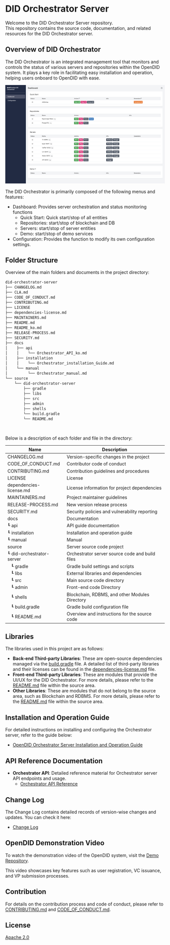 DID Orchestrator Server
==

Welcome to the DID Orchestrator Server repository. <br>
This repository contains the source code, documentation, and related resources for the DID Orchestrator server.

## Overview of DID Orchestrator
The DID Orchestrator is an integrated management tool that monitors and controls the status of various servers and repositories within the OpenDID system. It plays a key role in facilitating easy installation and operation, helping users onboard to OpenDID with ease.

![Overview](./docs/manual/image/dashboard.png)

The DID Orchestrator is primarily composed of the following menus and features:
- Dashboard: Provides server orchestration and status monitoring functions
  - Quick Start: Quick start/stop of all entities
  - Repositories: start/stop of blockchain and DB
  - Servers: start/stop of server entities
  - Demo: start/stop of demo services
- Configuration: Provides the function to modify its own configuration settings.

## Folder Structure
Overview of the main folders and documents in the project directory:

```
did-orchestrator-server
├── CHANGELOG.md
├── CLA.md
├── CODE_OF_CONDUCT.md
├── CONTRIBUTING.md
├── LICENSE
├── dependencies-license.md
├── MAINTAINERS.md
├── README.md
├── README_ko.md
├── RELEASE-PROCESS.md
├── SECURITY.md
├── docs
│    ├── api
│    │    └── Orchestrator_API_ko.md
│    ├── installation
│    │    └── Orchestrator_installation_Guide.md
│    └── manual
│         └── Orchestrator_manual.md
└── source
    └── did-orchestrator-server
        ├── gradle
        ├── libs
        ├── src
        ├── admin
        ├── shells
        └── build.gradle
        └── README.md
```

<br/>

Below is a description of each folder and file in the directory:

| Name                             | Description                                     |
| -------------------------------- | ---------------------------------------------- |
| CHANGELOG.md                     | Version-specific changes in the project        |
| CODE_OF_CONDUCT.md               | Contributor code of conduct                    |
| CONTRIBUTING.md                  | Contribution guidelines and procedures         |
| LICENSE                          | License                                        |
| dependencies-license.md          | License information for project dependencies   |
| MAINTAINERS.md                   | Project maintainer guidelines                  |
| RELEASE-PROCESS.md               | New version release process                    |
| SECURITY.md                      | Security policies and vulnerability reporting  |
| docs                             | Documentation                                  |
| ┖ api                            | API guide documentation                        |
| ┖ installation                   | Installation and operation guide               |
| ┖ manual                         | Manual                                        |
| source                           | Server source code project                     |
| ┖ did-orchestrator-server        | Orchestrator server source code and build files |
| &nbsp;&nbsp;&nbsp;┖ gradle       | Gradle build settings and scripts              |
| &nbsp;&nbsp;&nbsp;┖ libs         | External libraries and dependencies            |
| &nbsp;&nbsp;&nbsp;┖ src          | Main source code directory                     |
| &nbsp;&nbsp;&nbsp;┖ admin        | Front-end code Directory |
| &nbsp;&nbsp;&nbsp;┖ shells       | Blockchain, RDBMS, and other Modules Directory  |
| &nbsp;&nbsp;&nbsp;┖ build.gradle | Gradle build configuration file                |
| &nbsp;&nbsp;&nbsp;┖ README.md    | Overview and instructions for the source code  |

## Libraries

The libraries used in this project are as follows:

- **Back-end Third-party Libraries**: These are open-source dependencies managed via the [build.gradle](source/did-orchestrator-server/build.gradle) file. A detailed list of third-party libraries and their licenses can be found in the [dependencies-license.md](dependencies-license.md) file.
- **Front-end Third-party Libraries**: These are modules that provide the UI/UX for the DID Orchestrator. For more details, please refer to the [README.md](source/did-orchestrator-server/README.md) file within the source area.
- **Other Libraries**: These are modules that do not belong to the source area, such as Blockchain and RDBMS. For more details, please refer to the [README.md](source/did-orchestrator-server/README.md) file within the source area.


## Installation and Operation Guide

For detailed instructions on installing and configuring the Orchestrator server, refer to the guide below:
- [OpenDID Orchestrator Server Installation and Operation Guide](docs/installation/OpenDID_orchestrator_InstallationAndOperation_Guide.md)

## API Reference Documentation

- **Orchestrator API**: Detailed reference material for Orchestrator server API endpoints and usage.
  - [Orchestrator API Reference](docs/api/Orchestrator_API.md)

## Change Log

The Change Log contains detailed records of version-wise changes and updates. You can check it here:
- [Change Log](./CHANGELOG.md)  

## OpenDID Demonstration Video

To watch the demonstration video of the OpenDID system, visit the [Demo Repository](https://github.com/OmniOneID/did-demo-server). <br>

This video showcases key features such as user registration, VC issuance, and VP submission processes.

## Contribution

For details on the contribution process and code of conduct, please refer to [CONTRIBUTING.md](CONTRIBUTING.md) and [CODE_OF_CONDUCT.md](CODE_OF_CONDUCT.md).

## License
[Apache 2.0](LICENSE)

